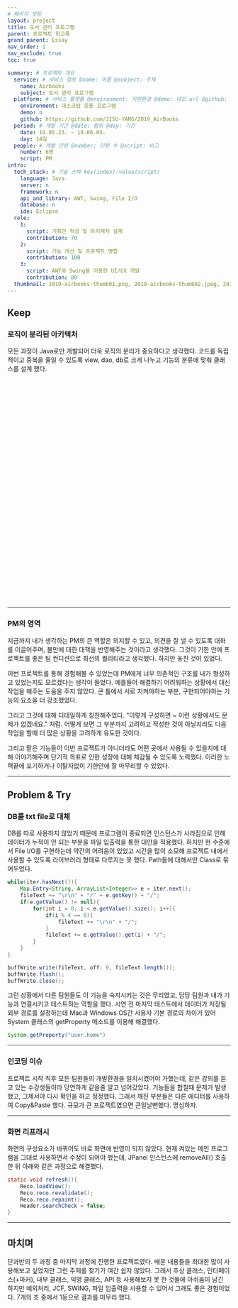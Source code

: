 ```yaml
---
# 페이지 셋팅
layout: project
title: 도서 관리 프로그램
parent: 프로젝트 회고록
grand_parent: Essay
nav_order: 1
nav_exclude: true
toc: true

summary: # 프로젝트 개요
  service: # 서비스 정보 @name: 이름 @subject: 주제
    name: Airbooks
    subject: 도서 관리 프로그램
  platform: # 서비스 플랫폼 @environment: 지원환경 @demo: 데모 url @github: 깃헙 url, @value: default -> n
    environment: 데스크탑 응용 프로그램
    demo: n
    github: https://github.com/JISU-YANG/2019_AirBooks
  period: # 개발 기간 @date: 범위 @day: 기간
    date: 19.05.23. ~ 19.06.05.
    day: 14일
  people: # 개발 인원 @number: 인원 수 @script: 비고
    number: 6명
    script: PM
intro:
  tech_stack: # 기술 스택 key(index):value(script)
    language: Java
    server: n
    framework: n
    api_and_library: AWT, Swing, File I/O
    database: n
    ide: Eclipse
  role:
    1:
      script: 기획안 작성 및 아키텍처 설계
      contribution: 70
    2:
      script: 기능 개선 및 프로젝트 병합
      contribution: 100
    3:
      script: AWT와 Swing을 이용한 UI/UX 개발
      contribution: 80
  thumbnail: 2019-airbooks-thumb01.png, 2019-airbooks-thumb02.jpeg, 2019-airbooks-thumb03.jpeg
---
```


## Keep
### 로직이 분리된 아키텍처
모든 과정이 Java로만 개발되어 더욱 로직의 분리가 중요하다고 생각했다. 코드를 독립적이고 중복을 줄일 수 있도록 view, dao, db로 크게 나누고 기능의 분류에 맞춰 클래스를 설계 했다.

<img class="cdn-img" id="2019-airbooks-image01.png" style="height: 500px">

---

### PM의 영역
지금까지 내가 생각하는 PM의 큰 역할은 의지할 수 있고, 의견을 잘 낼 수 있도록 대화를 이끌어주며, 불만에 대한 대책을 반영해주는 것이라고 생각했다. 그것이 기한 안에 프로젝트를 좋은 팀 컨디션으로 최선의 퀄리티라고 생각했다. 하지만 놓친 것이 있었다.

이번 프로젝트를 통해 경험해볼 수 있었는데 PM에게 너무 의존적인 구조를 내가 형성하고 있었는지도 모르겠다는 생각이 들었다. 예를들어 해결하기 어려워하는 상황에서 대신 작업을 해주는 도움을 주지 않았다. 큰 틀에서 서로 지켜야하는 부분, 구현되어야하는 기능의 요소을 더 강조했었다.

그리고 그것에 대해 디테일하게 칭찬해주었다. "이렇게 구성하면 ~ 이런 상황에서도 문제가 없겠네요." 처럼. 어떻게 보면 그 부분까지 고려하고 작성한 것이 아닐지라도 다음 작업을 할때 더 많은 상황을 고려하게 유도한 것이다.

그리고 맡은 기능들이 이번 프로젝트가 아니더라도 어떤 곳에서 사용될 수 있을지에 대해 이야기해주며 단기적 목표로 인한 성장에 대해 체감될 수 있도록 노력했다. 이러한 노력끝에 포기하거나 이탈자없이 기한안에 잘 마무리할 수 있었다.

---

## Problem & Try

### DB를 txt file로 대체
DB를 따로 사용하지 않았기 때문에 프로그램이 종료되면 인스턴스가 사라짐으로 인해 데이터가 누적이 안 되는 부분을 파일 입출력을 통한 대안을 적용했다. 하지만 현 수준에서 File I/O를 구현하는데 약간의 어려움이 있었고 시간을 많이 소모해 프로젝트 내에서 사용할 수 있도록 라이브러리 형태로 다루지는 못 했다. Path들에 대해서만 Class로 묶어두었다.

```java
while(iter.hasNext()){
    Map.Entry<String, ArrayList<Integer>> e = iter.next();
    fileText += "\r\n" + "/" + e.getKey() + "/";
    if(e.getValue() != null){
        for(int i = 0; i < e.getValue().size(); i++){
            if(i % 4 == 0){
                fileText += "\r\n" + "/";    
            }
            fileText += e.getValue().get(i) + "/";
        }    
    }
}

buffWrite.write(fileText, off: 0, fileText.length());
buffWrite.flush();
buffWrite.close();
```

그런 상황에서 다른 팀원들도 이 기능을 숙지시키는 것은 무리였고, 담당 팀원과 내가 기능과 연결시키고 테스트하는 역할을 했다. 시연 전 마지막 테스트에서 데이터가 저장될 외부 경로를 설정하는데 Mac과 Windows OS간 사용자 기본 경로의 차이가 있어 System 클래스의 getProperty 메소드를 이용해 해결했다.

```java
System.getProperty("user.home")
```

---

### 인코딩 이슈
프로젝트 시작 직후 모든 팀원들의 개발환경을 일치시켰어야 가했는데, 같은 강의를 듣고 있는 수강생들이라 당연하게 같을줄 알고 넘어갔었다. 기능들을 합칠때 문제가 발생했고, 그제서야 다시 확인을 하고 정정했다. 그래서 깨진 부분들은 다른 에디터를 사용하여 Copy&Paste 했다. 규모가 큰 프로젝트였으면 큰일날뻔했다. 명심하자.

---

### 화면 리프래시
화면의 구성요소가 바뀌어도 바로 화면에 반영이 되지 않았다. 현재 켜있는 메인 프로그램을 그대로 사용하면서 수정이 되어야 했는데, JPanel 인스턴스에 removeAll() 호출한 뒤 아래와 같은 과정으로 해결했다.

```java
static void refresh(){
    Reco.loadView();
    Reco.reco.revalidate();
    Reco.reco.repaint();
    Header.searchCheck = false;
}
```
---

## 마치며
단과반의 두 과정 중 마지막 과정에 진행한 프로젝트였다. 배운 내용들을 최대한 많이 사용해보고 싶었지만 그런 주제를 찾기가 여간 쉽지 않았다. 그래서 추상 클래스, 인터페이스(+마커), 내부 클래스, 익명 클래스, API 등 사용해보지 못 한 것들에 아쉬움이 남긴 하지만 예외처리, JCF, SWING, 파일 입출력을 사용할 수 있어서 그래도 좋은 경험이었다. 7개의 조 중에서 1등으로 결과를 마무리 했다.


